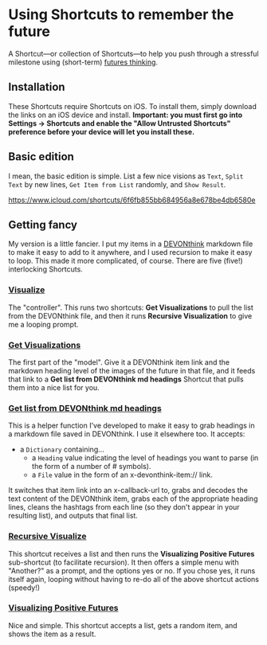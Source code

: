 # Using Shortcuts to remember the future
A Shortcut—or collection of Shortcuts—to help you push through a stressful milestone using (short-term) [futures thinking](https://fulcra.design/resources#getting-started-with-futures-thinking).

## Installation
These Shortcuts require Shortcuts on iOS. To install them, simply download the links on an iOS device and install. **Important: you must first go into Settings → Shortcuts and enable the "Allow Untrusted Shortcuts" preference before your device will let you install these.**

## Basic edition
I mean, the basic edition is simple. List a few nice visions as `Text`, `Split Text` by new lines, `Get Item from List` randomly, and `Show Result`. 

https://www.icloud.com/shortcuts/6f6fb855bb684956a8e678be4db6580e

## Getting fancy
My version is a little fancier. I put my items in a [DEVONthink](http://devontechnologies.com) markdown file to make it easy to add to it anywhere, and I used recursion to make it easy to loop. This made it more complicated, of course. There are five (five!) interlocking Shortcuts. 

### [Visualize](https://www.icloud.com/shortcuts/bc1c7bb743714b599519c5a33dd63a2c)
The "controller". This runs two shortcuts: **Get Visualizations** to pull the list from the DEVONthink file, and then it runs **Recursive Visualization** to give me a looping prompt.

### [Get Visualizations](https://www.icloud.com/shortcuts/2ca3733852b7453c9c5dec317939a364)
The first part of the "model". Give it a DEVONthink item link and the markdown heading level of the images of the future in that file, and it feeds that link to a **Get list from DEVONthink md headings** Shortcut that pulls them into a nice list for you. 

### [Get list from DEVONthink md headings](https://www.icloud.com/shortcuts/7a04eeb082fc4c5bb055af9c989a7adb)
This is a helper function I've developed to make it easy to grab headings in a markdown file saved in DEVONthink. I use it elsewhere too. It accepts:
- a `Dictionary` containing...
  - a `Heading` value indicating the level of headings you want to parse (in the form of a number of # symbols).
  - a `File` value in the form of an x-devonthink-item:// link.

It switches that item link into an x-callback-url to, grabs and decodes the text content of the DEVONthink item, grabs each of the appropriate heading lines, cleans the hashtags from each line (so they don't appear in your resulting list), and outputs that final list.

### [Recursive Visualize](https://www.icloud.com/shortcuts/766fd82ebf4e438db088ce7d5be9bff5)
This shortcut receives a list and then runs the **Visualizing Positive Futures** sub-shortcut (to facilitate recursion). It then offers a simple menu with "Another?" as a prompt, and the options yes or no. If you chose yes, it runs itself again, looping without having to re-do all of the above shortcut actions (speedy!)

### [Visualizing Positive Futures](https://www.icloud.com/shortcuts/7a04eeb082fc4c5bb055af9c989a7adb)
Nice and simple. This shortcut accepts a list, gets a random item, and shows the item as a result.
